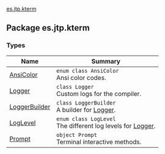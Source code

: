 [es.jtp.kterm](./index.md)

## Package es.jtp.kterm

### Types

| Name | Summary |
|---|---|
| [AnsiColor](-ansi-color/index.md) | `enum class AnsiColor`<br>Ansi color codes. |
| [Logger](-logger/index.md) | `class Logger`<br>Custom logs for the compiler. |
| [LoggerBuilder](-logger-builder/index.md) | `class LoggerBuilder`<br>A builder for [Logger](-logger/index.md). |
| [LogLevel](-log-level/index.md) | `enum class LogLevel`<br>The different log levels for [Logger](-logger/index.md). |
| [Prompt](-prompt/index.md) | `object Prompt`<br>Terminal interactive methods. |
